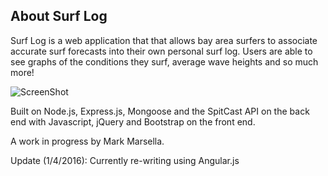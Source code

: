 About Surf Log
--------------

Surf Log is a web application that that allows bay area surfers to associate accurate surf forecasts into their own personal surf log.  Users are able to see graphs of the conditions they surf, average wave heights and so much more!  

![ScreenShot](https://{cloud.githubusercontent.com/assets/12140339/12102118/949b6290-b2ed-11e5-8a43-d368c3f17976.png})

Built on Node.js, Express.js, Mongoose and the SpitCast API on the back end with Javascript, jQuery and Bootstrap on the front end.

A work in progress by Mark Marsella.

Update (1/4/2016):  Currently re-writing using Angular.js
